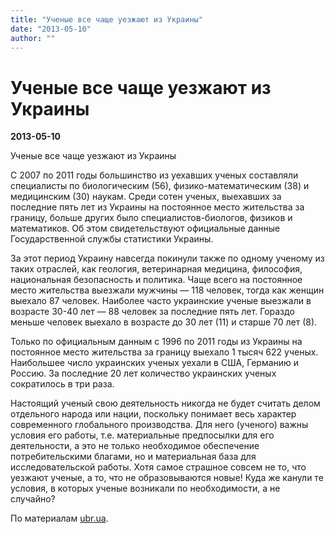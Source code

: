 ```yaml
---
title: "Ученые все чаще уезжают из Украины"
date: "2013-05-10"
author: ""
---
```


# Ученые все чаще уезжают из Украины

**2013-05-10** 

Ученые все чаще уезжают из Украины

С 2007 по 2011 годы большинство из уехавших ученых составляли специалисты по биологическим (56), физико-математическим (38) и медицинским (30) наукам. Среди сотен ученых, выехавших за последние пять лет из Украины на постоянное место жительства за границу, больше других было специалистов-биологов, физиков и математиков. Об этом свидетельствуют официальные данные Государственной службы статистики Украины.

За этот период Украину навсегда покинули также по одному ученому из таких отраслей, как геология, ветеринарная медицина, философия, национальная безопасность и политика. Чаще всего на постоянное место жительства выезжали мужчины — 118 человек, тогда как женщин выехало 87 человек. Наиболее часто украинские ученые выезжали в возрасте 30-40 лет — 88 человек за последние пять лет. Гораздо меньше человек выехало в возрасте до 30 лет (11) и старше 70 лет (8).

Только по официальным данным с 1996 по 2011 годы из Украины на постоянное место жительства за границу выехало 1 тысяч 622 ученых. Наибольшее число украинских ученых уехали в США, Германию и Россию. За последние 20 лет количество украинских ученых сократилось в три раза.

Настоящий ученый свою деятельность никогда не будет считать делом отдельного народа или нации, поскольку понимает весь характер современного глобального производства. Для него (ученого) важны условия его работы, т.е. материальные предпосылки для его деятельности, а это не только необходимое обеспечение потребительскими благами, но и материальная база для исследовательской работы. Хотя самое страшное совсем не то, что уезжают ученые, а то, что не образовываются новые! Куда же канули те условия, в которых ученые возникали по необходимости, а не случайно?

По материалам [ubr.ua](http://ubr.ua/ukraine-and-world/society/chenye-vse-chashe-uezjaut-iz-krainy-226226).